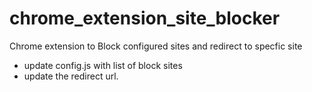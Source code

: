 # chrome_extension_site_blocker
Chrome extension to Block configured sites and redirect to specfic site
  * update config.js with list of block sites
  * update the redirect url.
  
  
  
  
  
